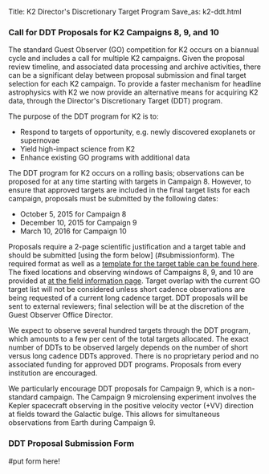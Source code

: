 Title: K2 Director's Discretionary Target Program
Save_as: k2-ddt.html


### Call for DDT Proposals for K2 Campaigns 8, 9, and 10

The standard Guest Observer (GO) competition for K2 occurs on a biannual cycle and includes a call for multiple K2 campaigns. Given the proposal review timeline, and associated data processing and archive activities, there can be a significant delay between proposal submission and final target selection for each K2 campaign. To provide a faster mechanism for headline astrophysics with K2 we now provide an alternative means for acquiring K2 data, through the Director's Discretionary Target (DDT) program. 

The purpose of the DDT program for K2 is to:

* Respond to targets of opportunity, e.g. newly discovered exoplanets or supernovae
* Yield high-impact science from K2 
* Enhance existing GO programs with additional data

The DDT program for K2 occurs on a rolling basis; observations can be proposed for at any time starting with targets in Campaign 8. However, to ensure that approved targets are included in the final target lists for each campaign, proposals must be submitted by the following dates:

* October 5, 2015 for Campaign 8
* December 10, 2015 for Campaign 9
* March 10, 2016 for Campaign 10

Proposals require a 2-page scientific justification and a target table and should be submitted [using the form below] (#submissionform). The required format as well as a [template for the target table can be found here](http://keplerscience.arc.nasa.gov/K2/ProposalPreparationTargetTable.shtml). The fixed locations and observing windows of Campaigns 8, 9, and 10 are provided at [at the field information page](k2-fields.html). Target overlap with the current GO target list will not be considered unless short cadence observations are being requested of a current long cadence target. DDT proposals will be sent to external reviewers; final selection will be at the discretion of the Guest Observer Office Director.

We expect to observe several hundred targets through the DDT program, which amounts to a few per cent of the total targets allocated. The exact number of DDTs to be observed largely depends on the number of short versus long cadence DDTs approved. There is no proprietary period and no associated funding for approved DDT programs. Proposals from every institution are encouraged.

We particularly encourage DDT proposals for Campaign 9, which is a non-standard campaign. The Campaign 9 microlensing experiment involves the Kepler spacecraft observing in the positive velocity vector (+VV) direction at fields toward the Galactic bulge. This allows for simultaneous observations from Earth during Campaign 9. 



### DDT Proposal Submission Form 
<a name="submissionform"></a>


#put form here!





